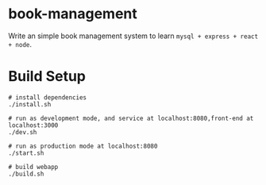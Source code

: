 # book-management
Write an simple book management system to learn `mysql + express + react + node`.

# Build Setup

```shell
# install dependencies
./install.sh

# run as development mode, and service at localhost:8080,front-end at localhost:3000
./dev.sh

# run as production mode at localhost:8080
./start.sh

# build webapp
./build.sh
```
